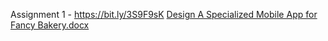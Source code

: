 Assignment 1 - https://bit.ly/3S9F9sK
[Design A Specialized Mobile App for Fancy Bakery.docx](https://github.com/IBM-EPBL/IBM-Project-11000-1659251744/files/9576116/Design.A.Specialized.Mobile.App.for.Fancy.Bakery.docx)
